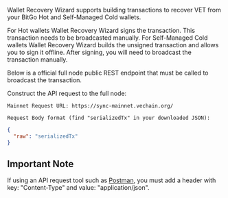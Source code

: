 Wallet Recovery Wizard supports building transactions to recover VET from your BitGo Hot and Self-Managed Cold wallets.

For Hot wallets Wallet Recovery Wizard signs the transaction. This transaction needs to be broadcasted manually.
For Self-Managed Cold wallets Wallet Recovery Wizard builds the unsigned transaction and allows you to sign it offline. After signing, you will need to broadcast the transaction manually.

Below is a official full node public REST endpoint that must be called to broadcast the transaction.

Construct the API request to the full node:

    Mainnet Request URL: https://sync-mainnet.vechain.org/

    Request Body format (find "serializedTx" in your downloaded JSON):

```json
{
  "raw": "serializedTx"
}
```

## Important Note

If using an API request tool such as [Postman](https://www.postman.com/), you must add a header with key: "Content-Type" and value: "application/json".
